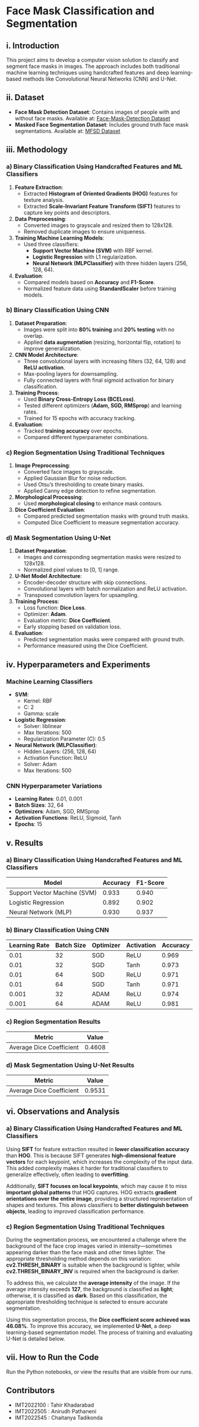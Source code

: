 # Face Mask Classification and Segmentation

## i. Introduction
This project aims to develop a computer vision solution to classify and segment face masks in images. The approach includes both traditional machine learning techniques using handcrafted features and deep learning-based methods like Convolutional Neural Networks (CNN) and U-Net.

## ii. Dataset
- **Face Mask Detection Dataset**: Contains images of people with and without face masks. Available at: [Face-Mask-Detection Dataset](https://github.com/chandrikadeb7/Face-Mask-Detection/tree/master/dataset)
- **Masked Face Segmentation Dataset**: Includes ground truth face mask segmentations. Available at: [MFSD Dataset](https://github.com/sadjadrz/MFSD)

## iii. Methodology
### a) Binary Classification Using Handcrafted Features and ML Classifiers
1. **Feature Extraction**:
   - Extracted **Histogram of Oriented Gradients (HOG)** features for texture analysis.
   - Extracted **Scale-Invariant Feature Transform (SIFT)** features to capture key points and descriptors.
2. **Data Preprocessing**:
   - Converted images to grayscale and resized them to 128x128.
   - Removed duplicate images to ensure uniqueness.
3. **Training Machine Learning Models**:
   - Used three classifiers:
     - **Support Vector Machine (SVM)** with RBF kernel.
     - **Logistic Regression** with L1 regularization.
     - **Neural Network (MLPClassifier)** with three hidden layers (256, 128, 64).
4. **Evaluation**:
   - Compared models based on **Accuracy** and **F1-Score**.
   - Normalized feature data using **StandardScaler** before training models.

### b) Binary Classification Using CNN
1. **Dataset Preparation**:
   - Images were split into **80% training** and **20% testing** with no overlap.
   - Applied **data augmentation** (resizing, horizontal flip, rotation) to improve generalization.
2. **CNN Model Architecture**:
   - Three convolutional layers with increasing filters (32, 64, 128) and **ReLU activation**.
   - Max-pooling layers for downsampling.
   - Fully connected layers with final sigmoid activation for binary classification.
3. **Training Process**:
   - Used **Binary Cross-Entropy Loss (BCELoss)**.
   - Tested different optimizers (**Adam, SGD, RMSprop**) and learning rates.
   - Trained for 15 epochs with accuracy tracking.
4. **Evaluation**:
   - Tracked **training accuracy** over epochs.
   - Compared different hyperparameter combinations.

### c) Region Segmentation Using Traditional Techniques
1. **Image Preprocessing**:
   - Converted face images to grayscale.
   - Applied Gaussian Blur for noise reduction.
   - Used Otsu’s thresholding to create binary masks.
   - Applied Canny edge detection to refine segmentation.
2. **Morphological Processing**:
   - Used **morphological closing** to enhance mask contours.
3. **Dice Coefficient Evaluation**:
   - Compared predicted segmentation masks with ground truth masks.
   - Computed Dice Coefficient to measure segmentation accuracy.

### d) Mask Segmentation Using U-Net
1. **Dataset Preparation**:
   - Images and corresponding segmentation masks were resized to 128x128.
   - Normalized pixel values to [0, 1] range.
2. **U-Net Model Architecture**:
   - Encoder-decoder structure with skip connections.
   - Convolutional layers with batch normalization and ReLU activation.
   - Transposed convolution layers for upsampling.
3. **Training Process**:
   - Loss function: **Dice Loss**.
   - Optimizer: **Adam**.
   - Evaluation metric: **Dice Coefficient**.
   - Early stopping based on validation loss.
4. **Evaluation**:
   - Predicted segmentation masks were compared with ground truth.
   - Performance measured using the Dice Coefficient.

## iv. Hyperparameters and Experiments
### Machine Learning Classifiers
- **SVM**:
  - Kernel: RBF
  - C: 2
  - Gamma: scale
- **Logistic Regression**:
  - Solver: liblinear
  - Max Iterations: 500
  - Regularization Parameter (C): 0.5
- **Neural Network (MLPClassifier)**:
  - Hidden Layers: (256, 128, 64)
  - Activation Function: ReLU
  - Solver: Adam
  - Max Iterations: 500

### CNN Hyperparameter Variations
- **Learning Rates**: 0.01, 0.001
- **Batch Sizes**: 32, 64
- **Optimizers**: Adam, SGD, RMSprop
- **Activation Functions**: ReLU, Sigmoid, Tanh
- **Epochs**: 15

## v. Results
### a) Binary Classification Using Handcrafted Features and ML Classifiers
| Model                 | Accuracy | F1-Score |
|-----------------------|----------|----------|
| Support Vector Machine (SVM) | 0.933      | 0.940      |
| Logistic Regression  | 0.892      | 0.902      |
| Neural Network (MLP) | 0.930      | 0.937      |

### b) Binary Classification Using CNN
| Learning Rate | Batch Size | Optimizer | Activation | Accuracy |
|--------------|------------|-----------|------------|----------|
| 0.01        | 32         | SGD      | ReLU       | 0.969      |
| 0.01       | 32          | SGD      | Tanh       | 0.973      |
| 0.01       | 64          | SGD      | ReLU       | 0.971      |
| 0.01       | 64          | SGD      | Tanh       | 0.971      |
| 0.001      | 32          | ADAM      | ReLU       | 0.974      |
| 0.001      | 64          | ADAM      | ReLU       | 0.981      |


### c) Region Segmentation Results
| Metric | Value |
|--------|-------|
| Average Dice Coefficient | 0.4608 |

### d) Mask Segmentation Using U-Net Results
| Metric | Value |
|--------|-------|
| Average Dice Coefficient | 0.9531 |

## vi. Observations and Analysis

### a) Binary Classification Using Handcrafted Features and ML Classifiers
Using **SIFT** for feature extraction resulted in **lower classification accuracy** than **HOG**. This is because SIFT generates **high-dimensional feature vectors** for each keypoint, which increases the complexity of the input data. This added complexity makes it harder for traditional classifiers to generalize effectively, often leading to **overfitting**.

Additionally, **SIFT focuses on local keypoints**, which may cause it to miss **important global patterns** that HOG captures. HOG extracts **gradient orientations over the entire image**, providing a structured representation of shapes and textures. This allows classifiers to **better distinguish between objects**, leading to improved classification performance.

### c) Region Segmentation Using Traditional Techniques
During the segmentation process, we encountered a challenge where the background of the face crop images varied in intensity—sometimes appearing darker than the face mask and other times lighter. The appropriate thresholding method depends on this variation: **cv2.THRESH_BINARY** is suitable when the background is lighter, while **cv2.THRESH_BINARY_INV** is required when the background is darker. 

To address this, we calculate the **average intensity** of the image. If the average intensity exceeds **127**, the background is classified as **light**; otherwise, it is classified as **dark**. Based on this classification, the appropriate thresholding technique is selected to ensure accurate segmentation.

Using this segmentation process, the **Dice coefficient score achieved was 46.08%**. To improve this accuracy, we implemented **U-Net**, a deep learning-based segmentation model. The process of training and evaluating U-Net is detailed below.

## vii. How to Run the Code
Run the Python notebooks, or view the results that are visible from our runs.

## Contributors
- IMT2022100 : Tahir Khadarabad
- IMT2022505 : Anirudh Pathaneni
- IMT2022545 : Chaitanya Tadikonda

